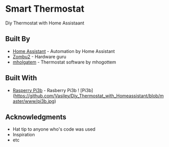 # Smart Thermostat
Diy Thermostat with Home Assistaant

## Built By

* [Home Assistant](https://home-assistant.io/) - Automation by Home Assistant
* [Zombu2](https://github.com/zombu2/) - Hardware guru
* [mholgatem](https://github.com/mholgatem/ThermOS) - Thermostat software by mhogottem

## Built With

* [Rasperry Pi3b](https://www.raspberrypi.org/products/raspberry-pi-3-model-b/) - Rasberry Pi3b
! [Pi3b] (https://github.com/Vasiley/Diy_Thermostat_with_Homeassistant/blob/master/www/pi3b.jpg)


## Acknowledgments

* Hat tip to anyone who's code was used
* Inspiration
* etc
